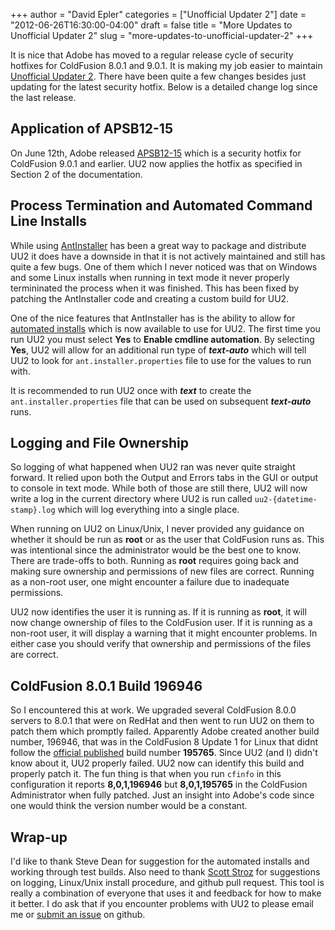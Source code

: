 +++
author = "David Epler"
categories = ["Unofficial Updater 2"]
date = "2012-06-26T16:30:00-04:00"
draft = false
title = "More Updates to Unofficial Updater 2"
slug = "more-updates-to-unofficial-updater-2"
+++

It is nice that Adobe has moved to a regular release cycle of security hotfixes for ColdFusion 8.0.1 and 9.0.1. It is making my job easier to maintain [Unofficial Updater 2](https://github.com/dcepler/unofficial-updater2). There have been quite a few changes besides just updating for the latest security hotfix. Below is a detailed change log since the last release. 

<!--more-->

## Application of APSB12-15

On June 12th, Adobe released [APSB12-15](http://www.adobe.com/support/security/bulletins/apsb12-15.html) which is a security hotfix for ColdFusion 9.0.1 and earlier. UU2 now applies the hotfix as specified in Section 2 of the documentation.

## Process Termination and Automated Command Line Installs

While using [AntInstaller](http://antinstaller.sourceforge.net/) has been a great way to package and distribute UU2 it does have a downside in that it is not actively maintained and still has quite a few bugs. One of them which I never noticed was that on Windows and some Linux installs when running in text mode it never properly termininated the process when it was finished. This has been fixed by patching the AntInstaller code and creating a custom build for UU2.
  
One of the nice features that AntInstaller has is the ability to allow for [automated installs](http://antinstaller.sourceforge.net/auto.html) which is now available to use for UU2. The first time you run UU2 you must select **Yes** to **Enable cmdline automation**. By selecting **Yes**, UU2 will allow for an additional run type of **_text-auto_** which will tell UU2 to look for `ant.installer.properties` file to use for the values to run with.
  
It is recommended to run UU2 once with **_text_** to create the `ant.installer.properties` file that can be used on subsequent **_text-auto_** runs.

## Logging and File Ownership

So logging of what happened when UU2 ran was never quite straight forward. It relied upon both the Output and Errors tabs in the GUI or output to console in text mode. While both of those are still there, UU2 will now write a log in the current directory where UU2 is run called `uu2-{datetime-stamp}.log` which will log everything into a single place.
  
When running on UU2 on Linux/Unix, I never provided any guidance on whether it should be run as **root** or as the user that ColdFusion runs as. This was intentional since the administrator would be the best one to know. There are trade-offs to both. Running as **root** requires going back and making sure ownership and permissions of new files are correct. Running as a non-root user, one might encounter a failure due to inadequate permissions.
  
UU2 now identifies the user it is running as. If it is running as **root**, it will now change ownership of files to the ColdFusion user. If it is running as a non-root user, it will display a warning that it might encounter problems. In either case you should verify that ownership and permissions of the files are correct.

## ColdFusion 8.0.1 Build 196946

So I encountered this at work. We upgraded several ColdFusion 8.0.0 servers to 8.0.1 that were on RedHat and then went to run UU2 on them to patch them which promptly failed. Apparently Adobe created another build number, 196946, that was in the ColdFusion 8 Update 1 for Linux that didnt follow the [official published](http://helpx.adobe.com/coldfusion/kb/determine-version-information-coldfusion-8.html) build number **195765**. Since UU2 (and I) didn't know about it, UU2 properly failed. UU2 now can identify this build and properly patch it. The fun thing is that when you run `cfinfo` in this configuration it reports **8,0,1,196946** but **8,0,1,195765** in the ColdFusion Administrator when fully patched. Just an insight into Adobe's code since one would think the version number would be a constant.

## Wrap-up

I'd like to thank Steve Dean for suggestion for the automated installs and working through test builds. Also need to thank [Scott Stroz](http://www.boyzoid.com/) for suggestions on logging, Linux/Unix install procedure, and github pull request. This tool is really a combination of everyone that uses it and feedback for how to make it better. I do ask that if you encounter problems with UU2 to please email me or [submit an issue](https://github.com/dcepler/unofficial-updater2/issues) on github.